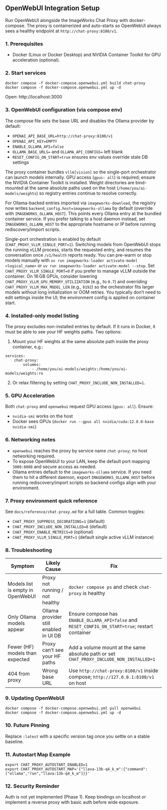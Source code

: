 ## OpenWebUI Integration Setup

Run OpenWebUI alongside the ImageWorks Chat Proxy with docker-compose. The proxy is containerized and auto-starts so OpenWebUI always sees a healthy endpoint at `http://chat-proxy:8100/v1`.

### 1. Prerequisites
* Docker (Linux or Docker Desktop) and NVIDIA Container Toolkit for GPU acceleration (optional).

### 2. Start services

```
docker compose -f docker-compose.openwebui.yml build chat-proxy
docker compose -f docker-compose.openwebui.yml up -d
```

Open: http://localhost:3000

### 3. OpenWebUI configuration (via compose env)
The compose file sets the base URL and disables the Ollama provider by default:
- `OPENAI_API_BASE_URL=http://chat-proxy:8100/v1`
- `OPENAI_API_KEY=EMPTY`
- `ENABLE_OLLAMA_API=false`
- `OLLAMA_BASE_URLS=` and `OLLAMA_API_CONFIGS=` left blank
- `RESET_CONFIG_ON_START=true` ensures env values override stale DB settings

The proxy container bundles `vllm[vision]` so the single-port orchestrator can
launch models internally. GPU access (`gpus: all`) is required; ensure the
NVIDIA Container Toolkit is installed. Weight directories are bind-mounted at
the same absolute paths used on the host (`/home/you/ai-models/weights`) so
registry entries continue to resolve correctly.

For Ollama-backed entries imported via `imageworks-download`, the registry now
writes `backend_config.host=imageworks-ollama` by default (override with
`IMAGEWORKS_OLLAMA_HOST`). This points every Ollama entry at the bundled
container service. If you prefer talking to a host daemon instead, set
`IMAGEWORKS_OLLAMA_HOST` to the appropriate hostname or IP before running
rediscovery/import scripts.

Single-port orchestration is enabled by default
(`CHAT_PROXY_VLLM_SINGLE_PORT=1`). Switching models from OpenWebUI stops the
running vLLM process, starts the requested entry, and resumes the conversation
once `/v1/health` reports ready. You can pre-warm or stop models manually with
`uv run imageworks-loader activate-model <logical_name>` or
`uv run imageworks-loader activate-model --stop`. Set
`CHAT_PROXY_VLLM_SINGLE_PORT=0` if you prefer to manage vLLM outside the
container. On 16 GB GPUs, consider lowering
`CHAT_PROXY_VLLM_GPU_MEMORY_UTILIZATION` (e.g., to `0.7`) and overriding
`CHAT_PROXY_VLLM_MAX_MODEL_LEN` (e.g., `8192`) so the orchestrator fits larger
models without long initialization or OOM retries.
You typically don’t need to edit settings inside the UI; the environment config is applied on container start.

### 4. Installed-only model listing
The proxy excludes non-installed entries by default. If it runs in Docker, it must be able to see your HF weights paths. Two options:
1) Mount your HF weights at the same absolute path inside the proxy container, e.g.:
```
services:
	chat-proxy:
		volumes:
			- /home/you/ai-models/weights:/home/you/ai-models/weights:ro
```
2) Or relax filtering by setting `CHAT_PROXY_INCLUDE_NON_INSTALLED=1`.

### 5. GPU Acceleration
Both `chat-proxy` and `openwebui` request GPU access (`gpus: all`). Ensure:
* `nvidia-smi` works on the host
* Docker sees GPUs (`docker run --gpus all nvidia/cuda:12.8.0-base nvidia-smi`)

### 6. Networking notes
* `openwebui` reaches the proxy by service name `chat-proxy`; no host networking required.
* To expose OpenWebUI to your LAN, keep the default port mapping `3000:8080` and secure access as needed.
* Ollama entries default to the `imageworks-ollama` service. If you need them to
  hit a different daemon, export `IMAGEWORKS_OLLAMA_HOST` before running
  rediscovery/import scripts so backend configs align with your environment.

### 7. Proxy environment quick reference
See `docs/reference/chat-proxy.md` for a full table. Common toggles:
- `CHAT_PROXY_SUPPRESS_DECORATIONS=1` (default)
- `CHAT_PROXY_INCLUDE_NON_INSTALLED=0` (default)
- `CHAT_PROXY_ENABLE_METRICS=0` (optional)
- `CHAT_PROXY_VLLM_SINGLE_PORT=1` (default single active vLLM instance)

### 8. Troubleshooting
| Symptom | Likely Cause | Fix |
|--------|--------------|-----|
| Models list is empty in OpenWebUI | Proxy not running / not healthy | `docker compose ps` and check `chat-proxy` is healthy |
| Only Ollama models appear | Ollama provider still enabled in UI DB | Ensure compose has `ENABLE_OLLAMA_API=false` and `RESET_CONFIG_ON_START=true`; restart container |
| Fewer (HF) models than expected | Proxy can’t see your HF paths | Add a volume mount at the same absolute path or set `CHAT_PROXY_INCLUDE_NON_INSTALLED=1` |
| 404 from proxy | Wrong base URL | Use `http://chat-proxy:8100/v1` inside compose; `http://127.0.0.1:8100/v1` on host |

### 9. Updating OpenWebUI
```
docker compose -f docker-compose.openwebui.yml pull openwebui
docker compose -f docker-compose.openwebui.yml up -d
```

### 10. Future Pinning
Replace `:latest` with a specific version tag once you settle on a stable baseline.

### 11. Autostart Map Example
```
export CHAT_PROXY_AUTOSTART_ENABLED=1
export CHAT_PROXY_AUTOSTART_MAP='{"llava-13b-q4_k_m":{"command":["ollama","run","llava:13b-q4_k_m"]}}'
```

### 12. Security Reminder
Auth is not yet implemented (Phase 1). Keep bindings on localhost or implement a reverse proxy with basic auth before wide exposure.
